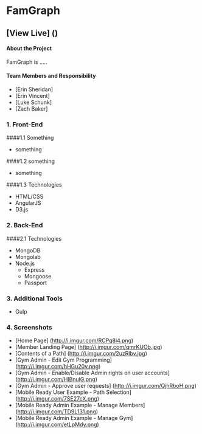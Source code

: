 # FamGraph
## [View Live] ()



#### About the Project

FamGraph is .....

#### Team Members and Responsibility
* [Erin Sheridan] 
* [Erin Vincent] 
* [Luke Schunk] 
* [Zach Baker] 

### 1. Front-End
####1.1 Something
  * something

####1.2 something
  * something

####1.3 Technologies
  * HTML/CSS
  * AngularJS
  * D3.js

### 2. Back-End

####2.1 Technologies
  * MongoDB
  * Mongolab
  * Node.js
    * Express
    * Mongoose
    * Passport

### 3. Additional Tools
  * Gulp

### 4. Screenshots
  * [Home Page] (http://i.imgur.com/RCPq8i4.png)
  * [Member Landing Page] (http://i.imgur.com/qmrKUOb.jpg)
  * [Contents of a Path] (http://i.imgur.com/2uzRlbv.jpg)
  * [Gym Admin - Edit Gym Programming] (http://i.imgur.com/hHGu20v.png)
  * [Gym Admin - Enable/Disable Admin rights on user accounts] (http://i.imgur.com/HlBnulG.png)
  * [Gym Admin - Approve user requests] (http://i.imgur.com/QjhRboH.png)
  * [Mobile Ready User Example - Path Selection] (http://i.imgur.com/7SE27cX.png)
  * [Mobile Ready Admin Example - Manage Members] (http://i.imgur.com/TD9L131.png)
  * [Mobile Ready Admin Example - Manage Gym] (http://i.imgur.com/etLpMdy.png)
